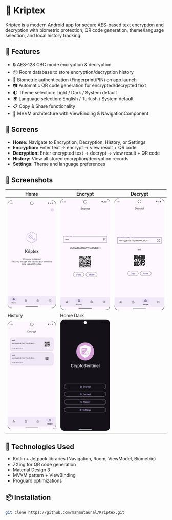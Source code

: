 # 🔐 Kriptex

Kriptex is a modern Android app for secure AES-based text encryption and decryption with biometric protection, QR code generation, theme/language selection, and local history tracking.

## 🚀 Features

- 🔒 AES-128 CBC mode encryption & decryption
- 📦 Room database to store encryption/decryption history
- 📱 Biometric authentication (Fingerprint/PIN) on app launch
- 📷 Automatic QR code generation for encrypted/decrypted text
- 🌓 Theme selection: Light / Dark / System default
- 🌍 Language selection: English / Turkish / System default
- 📋 Copy & Share functionality
- 🧠 MVVM architecture with ViewBinding & NavigationComponent

## 📱 Screens

- **Home:** Navigate to Encryption, Decryption, History, or Settings
- **Encryption:** Enter text → encrypt → view result + QR code
- **Decryption:** Enter encrypted text → decrypt → view result + QR code
- **History:** View all stored encryption/decryption records
- **Settings:** Theme and language preferences

## 📸 Screenshots

| Home | Encrypt | Decrypt |
|------|---------|---------|
| ![](assets/home_screen.png) | ![](assets/encrypt_screen.png) | ![](assets/decrypt_screen.png) |
| History | Home Dark |
| ![](assets/history_screen.png) | ![](assets/dark_home_screen.png) |

## 💾 Technologies Used

- Kotlin + Jetpack libraries (Navigation, Room, ViewModel, Biometric)
- ZXing for QR code generation
- Material Design 3
- MVVM pattern + ViewBinding
- Proguard optimizations

## 📦 Installation

```bash
git clone https://github.com/mahmutaunal/Kriptex.git
